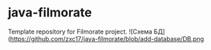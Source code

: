 # java-filmorate
Template repository for Filmorate project.
![Схема БД](https://github.com/zxc17/java-filmorate/blob/add-database/DB.png
